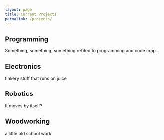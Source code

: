 ```yaml
---
layout: page
title: Current Projects
permalink: /projects/
---
```



Programming
-----------

Something, something, something related to programming and code crap...

Electronics
-----------

tinkery stuff that runs on juice

Robotics
--------

It moves by itself?

Woodworking
-----------

a little old school work